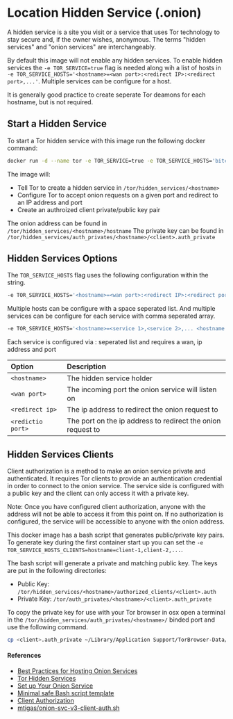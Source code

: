 # Location Hidden Service (.onion)

A hidden service is a site you visit or a service that uses Tor technology to stay secure and, if the owner wishes, anonymous. The terms "hidden services" and "onion services" are interchangeably.

By default this image will not enable any hidden services. To enable hidden services the `-e TOR_SERVICE=true` flag is needed along wih a list of hosts in `-e TOR_SERVICE_HOSTS='<hostname>=<wan port>:<redirect IP>:<redirect port>,...'`. Multiple services can be configure for a host.

It is generally good practice to create seperate Tor deamons for each hostname, but is not required.

## Start a Hidden Service

To start a Tor hidden service with this image run the following docker command:

```bash
docker run -d --name tor -e TOR_SERVICE=true -e TOR_SERVICE_HOSTS='bitcoin=443:192.168.1.7:80,8443:192.168.1.5:443' -e TOR_SERVICE_HOSTS_CLIENTS='bitcoin=barney' -p 9050:9050/tcp barneybuffet/tor:latest`
```

The image will:

* Tell Tor to create a hidden service in `/tor/hidden_services/<hostname>`
* Configure Tor to accept onion requests on a given port and redirect to an IP address and port
* Create an authroized client private/public key pair

The onion address can be found in `/tor/hidden_services/<hostname>/hostname`
The private key can be found in `/tor/hidden_services/auth_privates/<hostname>/<client>.auth_private`

## Hidden Services Options

The `TOR_SERVICE_HOSTS` flag uses the following configuration within the string.

```bash
-e TOR_SERVICE_HOSTS='<hostname>=<wan port>:<redirect IP>:<redirect port>,<wan port>:<redirect IP>:<redirect port>,... <hostname>=<wan port>:<redirect IP>:<redirect port>,<wan port>:<redirect IP>:<redirect port>,...
```

Multiple hosts can be configure with a space seperated list. And multiple services can be configure for each service with comma seperated array.

```bash
-e TOR_SERVICE_HOSTS='<hostname>=<service 1>,<service 2>,... <hostname 2>=<service 1>,<service 2>,<service 3> ...
```

Each service is configured via : seperated list and requires a wan, ip address and port

| Option            | Description                                                 |
|:------------------|:------------------------------------------------------------|
| `<hostname>`      | The hidden service holder                                   |
| `<wan port>`      | The incoming port the onion service will listen on          |
| `<redirect ip>`   | The ip address to redirect the onion request to             |
| `<redictio port>` | The port on the ip address to redirect the onion request to |

## Hidden Services Clients

Client authorization is a method to make an onion service private and authenticated. It requires Tor clients to provide an authentication credential in order to connect to the onion service. The service side is configured with a public key and the client can only access it with a private key.

Note: Once you have configured client authorization, anyone with the address will not be able to access it from this point on. If no authorization is configured, the service will be accessible to anyone with the onion address.

This docker image has a bash script that generates public/private key pairs. To generate key during the first container start up you can set the `-e TOR_SERVICE_HOSTS_CLIENTS=hostname=client-1,client-2,...`.

The bash script will generate a private and matching public key. The keys are put in the following directories:

* Public Key: `/tor/hidden_services/<hostname>/authorized_clients/<client>.auth`
* Private Key: `/tor/auth_privates/<hostname>/<client>.auth_private`

To copy the private key for use with your Tor browser in osx open a terminal in the `/tor/hidden_services/auth_privates/<hostname>/` binded port and use the following command.

```bash
cp <client>.auth_private ~/Library/Application Support/TorBrowser-Data/Tor/
```

#### References

* [Best Practices for Hosting Onion Services](https://riseup.net/en/security/network-security/tor/onionservices-best-practices)
* [Tor Hidden Services ](https://www.linuxjournal.com/content/tor-hidden-services)
* [Set up Your Onion Service](http://xmrhfasfg5suueegrnc4gsgyi2tyclcy5oz7f5drnrodmdtob6t2ioyd.onion/onion-services/setup/index.html)
* [Minimal safe Bash script template](https://betterdev.blog/minimal-safe-bash-script-template/)
* [Client Authorization](http://xmrhfasfg5suueegrnc4gsgyi2tyclcy5oz7f5drnrodmdtob6t2ioyd.onion/onion-services/advanced/client-auth/index.html)
* [mtigas/onion-svc-v3-client-auth.sh](https://gist.github.com/mtigas/9c2386adf65345be34045dace134140b)
